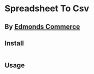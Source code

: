 # Spreadsheet To Csv
## By [Edmonds Commerce](https://www.edmondscommerce.co.uk)

## Install

```bash

```

## Usage